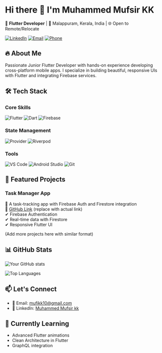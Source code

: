 
# Hi there 👋 I'm Muhammed Mufsir KK

🚀 **Flutter Developer** | 📍 Malappuram, Kerala, India | 🌐 Open to Remote/Relocate

[![LinkedIn](https://img.shields.io/badge/-LinkedIn-0A66C2?style=flat&logo=linkedin)](https://www.linkedin.com/in/your-profile)
[![Email](https://img.shields.io/badge/-Email-EA4335?style=flat&logo=gmail)](mailto:mufikk10@gmail.com)
[![Phone](https://img.shields.io/badge/-Phone-25D366?style=flat&logo=whatsapp)](tel:+919539993257)

## 🔥 About Me
Passionate Junior Flutter Developer with hands-on experience developing cross-platform mobile apps. I specialize in building beautiful, responsive UIs with Flutter and integrating Firebase services.

## 🛠️ Tech Stack

### Core Skills
![Flutter](https://img.shields.io/badge/-Flutter-02569B?style=flat&logo=flutter)
![Dart](https://img.shields.io/badge/-Dart-0175C2?style=flat&logo=dart)
![Firebase](https://img.shields.io/badge/-Firebase-FFCA28?style=flat&logo=firebase)

### State Management
![Provider](https://img.shields.io/badge/-Provider-4285F4?style=flat)
![Riverpod](https://img.shields.io/badge/-Riverpod-FF7043?style=flat)

### Tools
![VS Code](https://img.shields.io/badge/-VS_Code-007ACC?style=flat&logo=visual-studio-code)
![Android Studio](https://img.shields.io/badge/-Android_Studio-3DDC84?style=flat&logo=android-studio)
![Git](https://img.shields.io/badge/-Git-F05032?style=flat&logo=git)

## 🚀 Featured Projects

### Task Manager App
📌 A task-tracking app with Firebase Auth and Firestore integration  
🔗 [GitHub Link](#) (replace with actual link)  
✔ Firebase Authentication  
✔ Real-time data with Firestore  
✔ Responsive Flutter UI  

(Add more projects here with similar format)

## 📊 GitHub Stats

![Your GitHub stats](https://github-readme-stats.vercel.app/api?username=yourusername&show_icons=true&theme=radical)

![Top Languages](https://github-readme-stats.vercel.app/api/top-langs/?username=yourusername&layout=compact&theme=radical)

## 📫 Let's Connect
- 📧 Email: [mufikk10@gmail.com](mailto:mufikk10@gmail.com)
- 💼 LinkedIn: [Muhammed Mufsir kk](https://in.linkedin.com/in/muhammed-mufsir-kk-bb8607335?original_referer=https%3A%2F%2Fwww.linkedin.com%2F)


## 🌱 Currently Learning
- Advanced Flutter animations
- Clean Architecture in Flutter
- GraphQL integration

